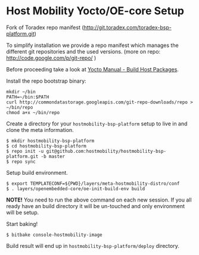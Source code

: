 # Host Mobility Yocto/OE-core Setup

Fork of Toradex repo manifest (http://git.toradex.com/toradex-bsp-platform.git)

To simplify installation we provide a repo manifest which manages the different git repositories
and the used versions. (more on repo: http://code.google.com/p/git-repo/ )

Before proceeding take a look at [Yocto Manual - Build Host Packages](http://www.yoctoproject.org/docs/2.3/mega-manual/mega-manual.html#packages).

Install the repo bootstrap binary:

```
mkdir ~/bin
PATH=~/bin:$PATH
curl http://commondatastorage.googleapis.com/git-repo-downloads/repo > ~/bin/repo
chmod a+x ~/bin/repo
```

Create a directory for your `hostmobility-bsp-platform` setup to live in and clone the meta information.
```
$ mkdir hostmobility-bsp-platform
$ cd hostmobility-bsp-platform
$ repo init -u git@github.com:hostmobility/hostmobility-bsp-platform.git -b master
$ repo sync
```

Setup build environment.
```
$ export TEMPLATECONF=${PWD}/layers/meta-hostmobility-distro/conf
$ . layers/openembedded-core/oe-init-build-env build
```
**NOTE!** You need to run the above command on each new session. If you all ready have an build directory it will be un-touched and only environment will be setup.

Start baking!
```
$ bitbake console-hostmobility-image
```

Build result will end up in `hostmobility-bsp-platform/deploy` directory.
